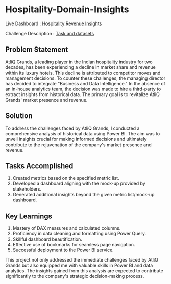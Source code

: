 # Hospitality-Domain-Insights
Live Dashboard : [Hospitality Revenue Insights](https://app.powerbi.com/view?r=eyJrIjoiN2YzNTdiNTgtYzZjZS00Yzk1LTgzZDAtNGYzYzczNmY4YmE0IiwidCI6ImM2ZTU0OWIzLTVmNDUtNDAzMi1hYWU5LWQ0MjQ0ZGM1YjJjNCJ9)

Challenge Description : [Task and datasets](https://codebasics.io/challenge/codebasics-resume-project-challenge)

## Problem Statement
AtliQ Grands, a leading player in the Indian hospitality industry for two decades, has been experiencing a decline in market share and revenue within its luxury hotels. This decline is attributed to competitor moves and management decisions. To counter these challenges, the managing director has decided to integrate "Business and Data Intelligence." In the absence of an in-house analytics team, the decision was made to hire a third-party to extract insights from historical data. The primary goal is to revitalize AtliQ Grands' market presence and revenue.

## Solution
To address the challenges faced by AtliQ Grands, I conducted a comprehensive analysis of historical data using Power BI. The aim was to unveil insights crucial for making informed decisions and ultimately contribute to the rejuvenation of the company's market presence and revenue.

## Tasks Accomplished
1. Created metrics based on the specified metric list.
2. Developed a dashboard aligning with the mock-up provided by stakeholders.
3. Generated additional insights beyond the given metric list/mock-up dashboard.

## Key Learnings
1. Mastery of DAX measures and calculated columns.
2. Proficiency in data cleaning and formatting using Power Query.
3. Skillful dashboard beautification.
4. Effective use of bookmarks for seamless page navigation.
5. Successful deployment to the Power BI service.

This project not only addressed the immediate challenges faced by AtliQ Grands but also equipped me with valuable skills in Power BI and data analytics. The insights gained from this analysis are expected to contribute significantly to the company's strategic decision-making process.
